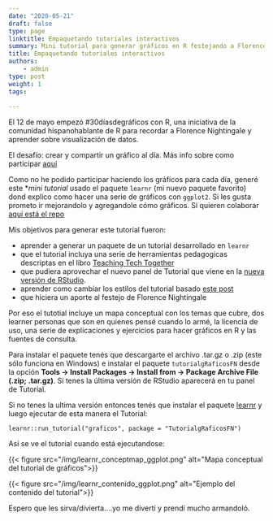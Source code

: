 ```yaml
---
date: "2020-05-21"
draft: false
type: page
linktitle: Empaquetando tutoriales interactivos
summary: Mini tutorial para generar gráficos en R festejando a Florence Nightingale
title: Empaquetando tutoriales interactivos 
authors: 
    - admin
type: post
weight: 1
tags: 
  
---
```


El 12 de mayo empezó #30díasdegráficos con R, una iniciativa de la comunidad hispanohablante de R para recordar a Florence Nightingale y aprender sobre visualización de datos.  

El desafío: crear y compartir un gráfico al día.  Más info sobre como participar [aquí](https://github.com/cienciadedatos/datos-de-miercoles/blob/master/30-dias-de-graficos-2020.md)

Como no he podido participar haciendo los gráficos para cada día, generé este **mini tutorial* usado el paquete `learnr` (mi nuevo paquete favorito) dond explico como hacer una serie de gráficos con `ggplot2`.  Si les gusta prometo ir mejorandolo y agregandole cómo gráficos.  Si quieren colaborar [aquí está el repo](https://github.com/yabellini/tutorialgRaficosFN)

Mis objetivos para generar este tutorial fueron:

 * aprender a generar un paquete de un tutorial desarrollado en `learnr`
 * que el tutorial incluya una serie de herramientas pedagogicas descriptas en el libro [Teaching Tech Together](teachtogether.tech/)
 * que pudiera aprovechar el nuevo panel de Tutorial que viene en la [nueva versión de RStudio](https://rstudio.com/products/rstudio/download/preview/).
 * aprender como cambiar los estilos del tutorial basado [este post](https://education.rstudio.com/blog/2020/05/learnr-for-remote/)
 * que hiciera un aporte al festejo de Florence Nightingale 

Por eso el tutotial incluye un mapa conceptual con los temas que cubre, dos learner personas que son en quienes pensé cuando lo armé, la licencia de uso, una serie de explicaciones y ejercicios para hacer gráficos en R y las fuentes de consulta.

Para instalar el paquete tenés que descargarte el archivo .tar.gz o .zip (este sólo funciona en Windows) e instalar el paquete `tutorialgRaficosFN` desde la opción **Tools -> Install Packages -> Install from -> Package Archive File (.zip; .tar.gz)**. Si tenes la última versión de RStudio aparecerá en tu panel de Tutorial.

Si no tenes la ultima versión entonces tenés que instalar el paquete [learnr](https://rstudio.github.io/learnr/index.html) y luego ejecutar de esta manera el Tutorial:

`learnr::run_tutorial("graficos", package = "TutorialgRaficosFN")`

Así se ve el tutorial cuando está ejecutandose:

 {{< figure src="/img/learnr_conceptmap_ggplot.png" alt="Mapa conceptual del tutorial de gráficos">}}
 
 {{< figure src="/img/learnr_contenido_ggplot.png" alt="Ejemplo del contenido del tutorial">}}

Espero que les sirva/divierta....yo me divertí y prendí mucho armandoló.